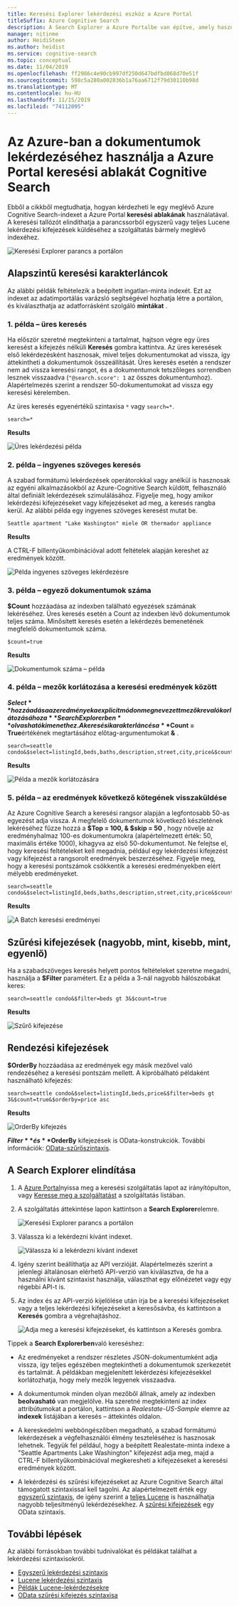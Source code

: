 ```yaml
---
title: Keresési Explorer lekérdezési eszköz a Azure Portal
titleSuffix: Azure Cognitive Search
description: A Search Explorer a Azure Portalbe van építve, amely hasznos lehet a tartalmak feltárásához és a lekérdezések érvényesítéséhez az Azure Cognitive Searchban. Karakterláncokat adhat meg a kifejezés vagy kifejezés kereséséhez, vagy a speciális szintaxissal rendelkező teljes keresési kifejezésekhez.
manager: nitinme
author: HeidiSteen
ms.author: heidist
ms.service: cognitive-search
ms.topic: conceptual
ms.date: 11/04/2019
ms.openlocfilehash: ff2986c4e90cb997df250d647bdfbd068d70e51f
ms.sourcegitcommit: 598c5a280a002036b1a76aa6712f79d30110b98d
ms.translationtype: MT
ms.contentlocale: hu-HU
ms.lasthandoff: 11/15/2019
ms.locfileid: "74112095"
---
```

# <a name="use-search-explorer-in-the-azure-portal-for-querying-documents-in-azure-cognitive-search"></a>Az Azure-ban a dokumentumok lekérdezéséhez használja a Azure Portal keresési ablakát Cognitive Search 

Ebből a cikkből megtudhatja, hogyan kérdezheti le egy meglévő Azure Cognitive Search-indexet a Azure Portal **keresési ablakának** használatával. A keresési tallózót elindíthatja a parancssorból egyszerű vagy teljes Lucene lekérdezési kifejezések küldéséhez a szolgáltatás bármely meglévő indexéhez. 

   ![Keresési Explorer parancs a portálon](./media/search-explorer/search-explorer-cmd2.png "Keresési Explorer parancs a portálon")

## <a name="basic-search-strings"></a>Alapszintű keresési karakterláncok

Az alábbi példák feltételezik a beépített ingatlan-minta indexét. Ezt az indexet az adatimportálás varázsló segítségével hozhatja létre a portálon, és kiválaszthatja az adatforrásként szolgáló **mintákat** .

### <a name="example-1---empty-search"></a>1\. példa – üres keresés

Ha először szeretné megtekinteni a tartalmat, hajtson végre egy üres keresést a kifejezés nélküli **Keresés** gombra kattintva. Az üres keresések első lekérdezésként hasznosak, mivel teljes dokumentumokat ad vissza, így áttekintheti a dokumentumok összeállítását. Üres keresés esetén a rendszer nem ad vissza keresési rangot, és a dokumentumok tetszőleges sorrendben lesznek visszaadva (`"@search.score": 1` az összes dokumentumhoz). Alapértelmezés szerint a rendszer 50-dokumentumokat ad vissza egy keresési kérelemben.

Az üres keresés egyenértékű szintaxisa `*` vagy `search=*`.

   ```Input
   search=*
   ```

   **Results**
   
   ![Üres lekérdezési példa](./media/search-explorer/search-explorer-example-empty.png "Nem minősített vagy üres lekérdezési példa")

### <a name="example-2---free-text-search"></a>2\. példa – ingyenes szöveges keresés

A szabad formátumú lekérdezések operátorokkal vagy anélkül is hasznosak az egyéni alkalmazásokból az Azure-Cognitive Search küldött, felhasználó által definiált lekérdezések szimulálásához. Figyelje meg, hogy amikor lekérdezési kifejezéseket vagy kifejezéseket ad meg, a keresés rangba kerül. Az alábbi példa egy ingyenes szöveges keresést mutat be.

   ```Input
   Seattle apartment "Lake Washington" miele OR thermador appliance
   ```

   **Results**

   A CTRL-F billentyűkombinációval adott feltételek alapján kereshet az eredmények között.

   ![Példa ingyenes szöveges lekérdezésre](./media/search-explorer/search-explorer-example-freetext.png "Példa ingyenes szöveges lekérdezésre")

### <a name="example-3---count-of-matching-documents"></a>3\. példa – egyező dokumentumok száma 

**$Count** hozzáadása az indexben található egyezések számának lekéréséhez. Üres keresés esetén a Count az indexben lévő dokumentumok teljes száma. Minősített keresés esetén a lekérdezés bemenetének megfelelő dokumentumok száma.

   ```Input1
   $count=true
   ```
   **Results**

   ![Dokumentumok száma – példa](./media/search-explorer/search-explorer-example-count.png "A megfelelő dokumentumok száma az indexben")

### <a name="example-4---restrict-fields-in-search-results"></a>4\. példa – mezők korlátozása a keresési eredmények között

**$Select** hozzáadása az eredmények a explicit módon megnevezett mezőkre való korlátozásához a **Search Explorerben**olvasható kimenethez. A keresési karakterlánc és a **$Count = True**értékének megtartásához előtag-argumentumokat **&** . 

   ```Input
   search=seattle condo&$select=listingId,beds,baths,description,street,city,price&$count=true
   ```

   **Results**

   ![Példa a mezők korlátozására](./media/search-explorer/search-explorer-example-selectfield.png "Mezők korlátozása a keresési eredmények között")

### <a name="example-5---return-next-batch-of-results"></a>5\. példa – az eredmények következő kötegének visszaküldése

Az Azure Cognitive Search a keresési rangsor alapján a legfontosabb 50-as egyezést adja vissza. A megfelelő dokumentumok következő készletének lekéréséhez fűzze hozzá a **$Top = 100, & $skip = 50** , hogy növelje az eredményhalmaz 100-es dokumentumokra (alapértelmezett érték: 50, maximális értéke 1000), kihagyva az első 50-dokumentumot. Ne felejtse el, hogy keresési feltételeket kell megadnia, például egy lekérdezési kifejezést vagy kifejezést a rangsorolt eredmények beszerzéséhez. Figyelje meg, hogy a keresési pontszámok csökkentik a keresési eredményekben elért mélyebb eredményeket.

   ```Input
   search=seattle condo&$select=listingId,beds,baths,description,street,city,price&$count=true&$top=100&$skip=50
   ```

   **Results**

   ![A Batch keresési eredményei](./media/search-explorer/search-explorer-example-topskip.png "Keresési eredmények következő kötegének visszaküldése")

## <a name="filter-expressions-greater-than-less-than-equal-to"></a>Szűrési kifejezések (nagyobb, mint, kisebb, mint, egyenlő)

Ha a szabadszöveges keresés helyett pontos feltételeket szeretne megadni, használja a **$Filter** paramétert. Ez a példa a 3-nál nagyobb hálószobákat keres:

   ```Input
   search=seattle condo&$filter=beds gt 3&$count=true
   ```
   
   **Results**

   ![Szűrő kifejezése](./media/search-explorer/search-explorer-example-filter.png "Szűrés feltételek szerint")

## <a name="order-by-expressions"></a>Rendezési kifejezések

**$OrderBy** hozzáadása az eredmények egy másik mezővel való rendezéséhez a keresési pontszám mellett. A kipróbálható példaként használható kifejezés:

   ```Input
   search=seattle condo&$select=listingId,beds,price&$filter=beds gt 3&$count=true&$orderby=price asc
   ```
   
   **Results**

   ![OrderBy kifejezés](./media/search-explorer/search-explorer-example-ordery.png "Rendezési sorrend módosítása")

**$Filter** és **$OrderBy** kifejezések is OData-konstrukciók. További információk: [OData-szűrőszintaxis](https://docs.microsoft.com/rest/api/searchservice/odata-expression-syntax-for-azure-search).

<a name="start-search-explorer"></a>

## <a name="how-to-start-search-explorer"></a>A Search Explorer elindítása

1. A [Azure Portal](https://portal.azure.com)nyissa meg a keresési szolgáltatás lapot az irányítópulton, vagy [Keresse meg a szolgáltatást](https://ms.portal.azure.com/#blade/HubsExtension/BrowseResourceBlade/resourceType/Microsoft.Search%2FsearchServices) a szolgáltatás listában.

2. A szolgáltatás áttekintése lapon kattintson a **Search Explorer**elemre.

   ![Keresési Explorer parancs a portálon](./media/search-explorer/search-explorer-cmd2.png "Keresési Explorer parancs a portálon")

3. Válassza ki a lekérdezni kívánt indexet.

   ![Válassza ki a lekérdezni kívánt indexet](./media/search-explorer/search-explorer-changeindex-se2.png "Az index kiválasztása")

4. Igény szerint beállíthatja az API verzióját. Alapértelmezés szerint a jelenlegi általánosan elérhető API-verzió van kiválasztva, de ha a használni kívánt szintaxist használja, választhat egy előnézetet vagy egy régebbi API-t is.

5. Az index és az API-verzió kijelölése után írja be a keresési kifejezéseket vagy a teljes lekérdezési kifejezéseket a keresősávba, és kattintson a **Keresés** gombra a végrehajtáshoz.

   ![Adja meg a keresési kifejezéseket, és kattintson a Keresés gombra.](./media/search-explorer/search-explorer-query-string-example.png "Adja meg a keresési kifejezéseket, és kattintson a Keresés gombra.")

Tippek a **Search Explorerben**való kereséshez:

+ Az eredményeket a rendszer részletes JSON-dokumentumként adja vissza, így teljes egészében megtekintheti a dokumentumok szerkezetét és tartalmát. A példákban megjelenített lekérdezési kifejezésekkel korlátozhatja, hogy mely mezők legyenek visszaadva.

+ A dokumentumok minden olyan mezőből állnak, amely az indexben **beolvasható** van megjelölve. Ha szeretné megtekinteni az index attribútumokat a portálon, kattintson a *Realestate-US-Sample* elemre az **indexek** listájában a keresés – áttekintés oldalon.

+ A kereskedelmi webböngészőben megadható, a szabad formátumú lekérdezések a végfelhasználói élmény teszteléséhez is hasznosak lehetnek. Tegyük fel például, hogy a beépített Realestate-minta indexe a "Seattle Apartments Lake Washington" kifejezést adja meg, majd a CTRL-F billentyűkombinációval megkeresheti a kifejezéseket a keresési eredmények között. 

+ A lekérdezési és szűrési kifejezéseket az Azure Cognitive Search által támogatott szintaxissal kell tagolni. Az alapértelmezett érték egy [egyszerű szintaxis](https://docs.microsoft.com/rest/api/searchservice/simple-query-syntax-in-azure-search), de igény szerint a [teljes Lucene](https://docs.microsoft.com/rest/api/searchservice/lucene-query-syntax-in-azure-search) is használhatja nagyobb teljesítményű lekérdezésekhez. A [szűrési kifejezések](https://docs.microsoft.com/rest/api/searchservice/odata-expression-syntax-for-azure-search) egy OData szintaxis.


## <a name="next-steps"></a>További lépések

Az alábbi forrásokban további tudnivalókat és példákat találhat a lekérdezési szintaxisokról.

 + [Egyszerű lekérdezési szintaxis](https://docs.microsoft.com/rest/api/searchservice/simple-query-syntax-in-azure-search) 
 + [Lucene lekérdezési szintaxis](https://docs.microsoft.com/rest/api/searchservice/lucene-query-syntax-in-azure-search) 
 + [Példák Lucene-lekérdezésekre](search-query-lucene-examples.md) 
 + [OData szűrési kifejezés szintaxisa](https://docs.microsoft.com/rest/api/searchservice/odata-expression-syntax-for-azure-search) 
